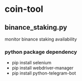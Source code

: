 # coin-tool
## binance_staking.py
monitor binance staking availability
### python package dependency
- pip install selenium
- pip install webdriver-manager
- pip install python-telegram-bot
